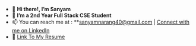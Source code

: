 - 👋 **Hi there!, I’m Sanyam**
- 👀 **I’m a 2nd Year Full Stack CSE Student**
- 📫 You can reach me at : **sanyamnarang40@gmail.com | [Connect with me on LinkedIn](https://www.linkedin.com/in/sanyam40/)
- 📄 [Link To My Resume](https://github.com/sanyam40/sanyam40/blob/main/Sanyam's%20Resume.pdf)


